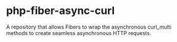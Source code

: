 # php-fiber-async-curl
A repository that allows Fibers to wrap the asynchronous curl_multi methods to create seamless asynchronous HTTP requests.
